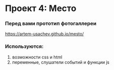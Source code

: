# Проект 4: Место

### Перед вами прототип фотогаллереи 
https://artem-usachev.github.io/mesto/
### Используются:
1. возможности css и html
2. переменные, слушатели событий и функции js

